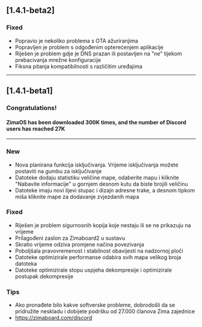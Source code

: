 ## [1.4.1-beta2]
### Fixed
- Popravio je nekoliko problema s OTA ažuriranjima
- Popravljen je problem s odgođenim opterećenjem aplikacije
- Riješen je problem gdje je DNS prazan ili postavljen na "ne" tijekom prebacivanja mrežne konfiguracije
- Fiksna pitanja kompatibilnosti s različitim uređajima
---

## [1.4.1-beta1]
### Congratulations! 
#### ZimaOS has been downloaded 300K times, and the number of Discord users has reached 27K
---
### New
- Nova planirana funkcija isključivanja. Vrijeme isključivanja možete postaviti na gumbu za isključivanje
- Datoteke dodaju statistiku veličine mape, odaberite mapu i kliknite "Nabavite informacije" u gornjem desnom kutu da biste brojili veličinu
- Datoteke imaju novi lijevi stupac i dizajn adresne trake, a desnom tipkom miša kliknite mape za dodavanje zvjezdanih mapa
### Fixed
- Riješen je problem sigurnosnih kopija koje nestaju ili se ne prikazuju na vrijeme
- Prilagođeni zaslon za Zimaboard2 u sustavu
- Skratio vrijeme odziva promjene načina povezivanja
- Poboljšala pravovremenost i stabilnost obavijesti na nadzornoj ploči
- Datoteke optimizirale performanse odabira svih mapa velikog broja datoteka
- Datoteke optimizirale stopu uspjeha dekompresije i optimizirale postupak dekompresije
### Tips
- Ako pronađete bilo kakve softverske probleme, dobrodošli da se pridružite neskladu i dobijete podršku od 27.000 članova Zima zajednice
- <a href = "https://zimaboard.com/discord" target = "_ blank" stil = "color: blue"> https://zimaboard.com/discord </a>
